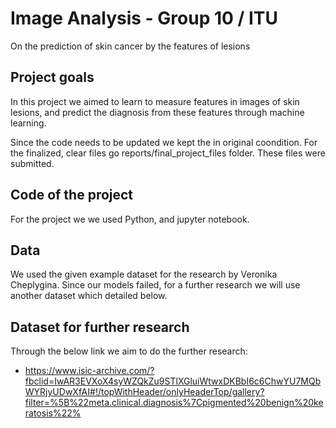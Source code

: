 # Image Analysis - Group 10 / ITU 
On the prediction of skin cancer by the features of lesions

## Project goals
In this project we aimed to learn to measure features in images of skin lesions, and predict the diagnosis from these features through machine learning.

Since the code needs to be updated we kept the in original coondition. For the finalized, clear files go reports/final_project_files folder. 
These files were submitted. 

## Code of the project
For the project we we used Python, and jupyter notebook.

## Data
We used the given example dataset for the research by Veronika Cheplygina.
Since our models failed, for a further research we will use another dataset which detailed below.

## Dataset for further research

Through the below link we aim to do the further research:

* https://www.isic-archive.com/?fbclid=IwAR3EVXoX4syWZQkZu9STlXGluiWtwxDKBbI6c6ChwYU7MQbWYRjyUDwXfAI#!/topWithHeader/onlyHeaderTop/gallery?filter=%5B%22meta.clinical.diagnosis%7Cpigmented%20benign%20keratosis%22% 




